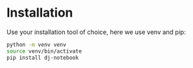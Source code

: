 # Installation

Use your installation tool of choice, here we use venv and pip:

```bash
python -m venv venv
source venv/bin/activate
pip install dj-notebook
```
